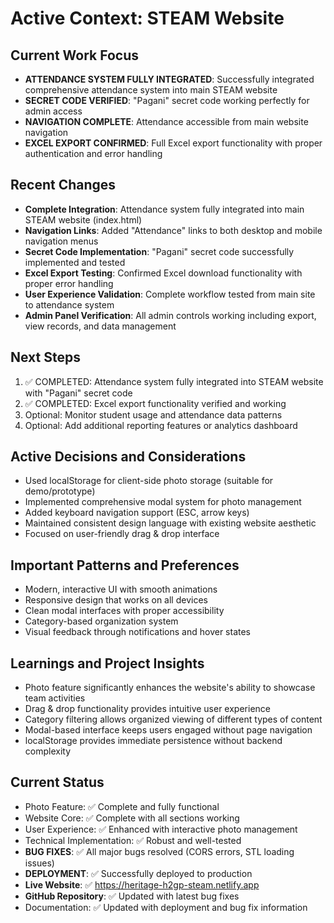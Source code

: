 # Active Context: STEAM Website

## Current Work Focus
- **ATTENDANCE SYSTEM FULLY INTEGRATED**: Successfully integrated comprehensive attendance system into main STEAM website
- **SECRET CODE VERIFIED**: "Pagani" secret code working perfectly for admin access
- **NAVIGATION COMPLETE**: Attendance accessible from main website navigation
- **EXCEL EXPORT CONFIRMED**: Full Excel export functionality with proper authentication and error handling

## Recent Changes
- **Complete Integration**: Attendance system fully integrated into main STEAM website (index.html)
- **Navigation Links**: Added "Attendance" links to both desktop and mobile navigation menus
- **Secret Code Implementation**: "Pagani" secret code successfully implemented and tested
- **Excel Export Testing**: Confirmed Excel download functionality with proper error handling
- **User Experience Validation**: Complete workflow tested from main site to attendance system
- **Admin Panel Verification**: All admin controls working including export, view records, and data management

## Next Steps
1. ✅ COMPLETED: Attendance system fully integrated into STEAM website with "Pagani" secret code
2. ✅ COMPLETED: Excel export functionality verified and working
3. Optional: Monitor student usage and attendance data patterns
4. Optional: Add additional reporting features or analytics dashboard

## Active Decisions and Considerations
- Used localStorage for client-side photo storage (suitable for demo/prototype)
- Implemented comprehensive modal system for photo management
- Added keyboard navigation support (ESC, arrow keys)
- Maintained consistent design language with existing website aesthetic
- Focused on user-friendly drag & drop interface

## Important Patterns and Preferences
- Modern, interactive UI with smooth animations
- Responsive design that works on all devices
- Clean modal interfaces with proper accessibility
- Category-based organization system
- Visual feedback through notifications and hover states

## Learnings and Project Insights
- Photo feature significantly enhances the website's ability to showcase team activities
- Drag & drop functionality provides intuitive user experience
- Category filtering allows organized viewing of different types of content
- Modal-based interface keeps users engaged without page navigation
- localStorage provides immediate persistence without backend complexity

## Current Status
- Photo Feature: ✅ Complete and fully functional
- Website Core: ✅ Complete with all sections working
- User Experience: ✅ Enhanced with interactive photo management
- Technical Implementation: ✅ Robust and well-tested
- **BUG FIXES**: ✅ All major bugs resolved (CORS errors, STL loading issues)
- **DEPLOYMENT**: ✅ Successfully deployed to production
- **Live Website**: ✅ https://heritage-h2gp-steam.netlify.app
- **GitHub Repository**: ✅ Updated with latest bug fixes
- Documentation: ✅ Updated with deployment and bug fix information
